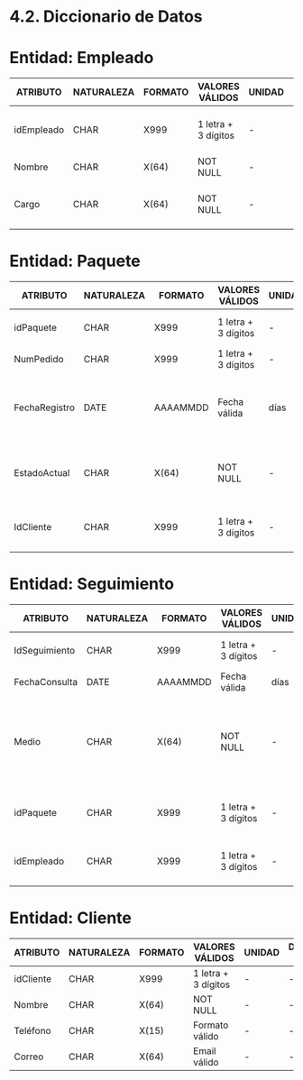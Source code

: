# 4.2. Diccionario de Datos

# Entidad: Empleado

 ATRIBUTO  | NATURALEZA | FORMATO | VALORES VÁLIDOS       | UNIDAD | DERIVADA DE | SEMÁNTICA                     | ONTOLOGÍA                              |
|-----------|------------|---------|-----------------------|--------|-------------|-------------------------------|----------------------------------------|
| idEmpleado | CHAR      | X999    | 1 letra + 3 dígitos   | -      | -           | Identificador único           | Permite identificar a cada empleado               |
| Nombre    | CHAR      | X(64)   | NOT NULL              | -      | -           | Nombre completo               | Nombre del empleado                    |
| Cargo     | CHAR      | X(64)   | NOT NULL              | -      | -           | Puesto/función                | Rol del empleado dentro de la empresa                      |


# Entidad: Paquete


| ATRIBUTO    | NATURALEZA | FORMATO | VALORES VÁLIDOS       | UNIDAD | DERIVADA DE | SEMÁNTICA                     | ONTOLOGÍA                              |
|-------------|------------|---------|-----------------------|--------|-------------|-------------------------------|----------------------------------------|
| idPaquete   | CHAR      | X999    | 1 letra + 3 dígitos   | -      | -           | Identificador único           | Identifica cada paquete                |
| NumPedido   | CHAR      | X999    | 1 letra + 3 dígitos   | -      | -           | Número de pedido              | Vinculación con pedido                 |
| FechaRegistro | DATE    | AAAAMMDD | Fecha válida         | días   | -           | Fecha de registro             | Permite conocer el día en que el cliente realizo el pedido                    |
| EstadoActual | CHAR    | X(64)   | NOT NULL              | -      | -           | Estado del paquete            | Permite conocer la situación actual del paquete                      |
| IdCliente   | CHAR      | X999    | 1 letra + 3 dígitos   | -      | Cliente     | Cliente asociado              | Permite identificar al dueño  del paquete   

# Entidad: Seguimiento

| ATRIBUTO    | NATURALEZA | FORMATO | VALORES VÁLIDOS       | UNIDAD | DERIVADA DE | SEMÁNTICA                     | ONTOLOGÍA                              |
|-------------|------------|---------|-----------------------|--------|-------------|-------------------------------|----------------------------------------|
| IdSeguimiento | CHAR    | X999    | 1 letra + 3 dígitos   | -      | -           | Identificador único           | Identifica cada seguimiento            |
| FechaConsulta | DATE    | AAAAMMDD | Fecha válida         | días   | -           | Fecha de consulta             | Momento de verificación                |
| Medio       | CHAR      | X(64)   | NOT NULL              | -      | -           | Medio de contacto             | Permite conocer cómo se realizó el seguimiento, por app móvil o página web         |
| idPaquete   | CHAR      | X999    | 1 letra + 3 dígitos   | -      | Paquete     | Identificador del Paquete asociado              | Permite conocer el paquete seguido                        |
| idEmpleado  | CHAR      | X999    | 1 letra + 3 dígitos   | -      | Empleado    | Empleado registrador          | Es el responsable del seguimiento            |


# Entidad: Cliente

| ATRIBUTO | NATURALEZA | FORMATO | VALORES VÁLIDOS       | UNIDAD | DERIVADA DE | SEMÁNTICA                     | ONTOLOGÍA                              |
|----------|------------|---------|-----------------------|--------|-------------|-------------------------------|----------------------------------------|
| idCliente | CHAR      | X999    | 1 letra + 3 dígitos   | -      | -           | Identificador único           | Identifica cada cliente                |
| Nombre   | CHAR      | X(64)   | NOT NULL              | -      | -           | Nombre completo               | Nombre del cliente                     |
| Teléfono | CHAR      | X(15)   | Formato válido        | -      | -           | Contacto telefónico           | Medio de comunicación                  |
| Correo   | CHAR      | X(64)   | Email válido          | -      | -           | Correo electrónico            | Contacto electrónico                   |

